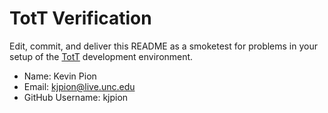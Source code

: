 # TotT Verification

Edit, commit, and deliver this README as a smoketest for problems in your
setup of the [TotT](http://tott-meetup.rtfd.org) development environment.

* Name: Kevin Pion
* Email: kjpion@live.unc.edu
* GitHub Username: kjpion
